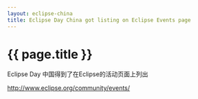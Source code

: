 ```yaml
---
layout: eclipse-china
title: Eclipse Day China got listing on Eclipse Events page
---
```


{{ page.title }}
================


Eclipse Day 中国得到了在Eclipse的活动页面上列出

http://www.eclipse.org/community/events/